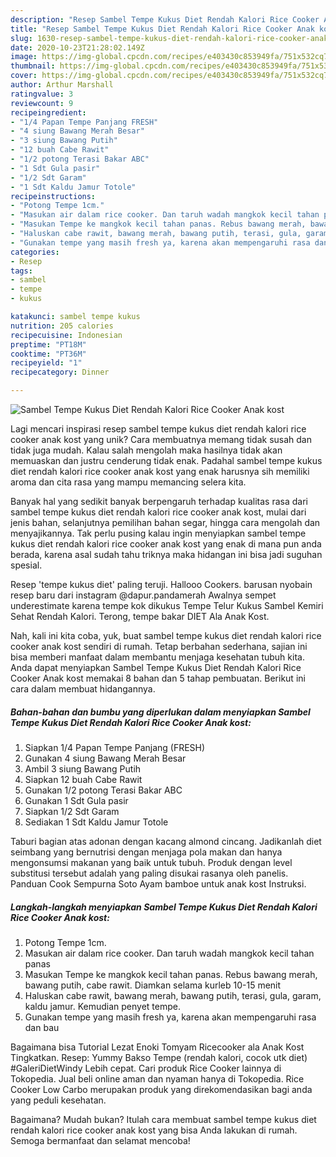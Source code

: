 ```yaml
---
description: "Resep Sambel Tempe Kukus Diet Rendah Kalori Rice Cooker Anak kost Anti Gagal"
title: "Resep Sambel Tempe Kukus Diet Rendah Kalori Rice Cooker Anak kost Anti Gagal"
slug: 1630-resep-sambel-tempe-kukus-diet-rendah-kalori-rice-cooker-anak-kost-anti-gagal
date: 2020-10-23T21:28:02.149Z
image: https://img-global.cpcdn.com/recipes/e403430c853949fa/751x532cq70/sambel-tempe-kukus-diet-rendah-kalori-rice-cooker-anak-kost-foto-resep-utama.jpg
thumbnail: https://img-global.cpcdn.com/recipes/e403430c853949fa/751x532cq70/sambel-tempe-kukus-diet-rendah-kalori-rice-cooker-anak-kost-foto-resep-utama.jpg
cover: https://img-global.cpcdn.com/recipes/e403430c853949fa/751x532cq70/sambel-tempe-kukus-diet-rendah-kalori-rice-cooker-anak-kost-foto-resep-utama.jpg
author: Arthur Marshall
ratingvalue: 3
reviewcount: 9
recipeingredient:
- "1/4 Papan Tempe Panjang FRESH"
- "4 siung Bawang Merah Besar"
- "3 siung Bawang Putih"
- "12 buah Cabe Rawit"
- "1/2 potong Terasi Bakar ABC"
- "1 Sdt Gula pasir"
- "1/2 Sdt Garam"
- "1 Sdt Kaldu Jamur Totole"
recipeinstructions:
- "Potong Tempe 1cm."
- "Masukan air dalam rice cooker. Dan taruh wadah mangkok kecil tahan panas"
- "Masukan Tempe ke mangkok kecil tahan panas. Rebus bawang merah, bawang putih, cabe rawit. Diamkan selama kurleb 10-15 menit"
- "Haluskan cabe rawit, bawang merah, bawang putih, terasi, gula, garam, kaldu jamur. Kemudian penyet tempe."
- "Gunakan tempe yang masih fresh ya, karena akan mempengaruhi rasa dan bau"
categories:
- Resep
tags:
- sambel
- tempe
- kukus

katakunci: sambel tempe kukus 
nutrition: 205 calories
recipecuisine: Indonesian
preptime: "PT18M"
cooktime: "PT36M"
recipeyield: "1"
recipecategory: Dinner

---
```



![Sambel Tempe Kukus Diet Rendah Kalori Rice Cooker Anak kost](https://img-global.cpcdn.com/recipes/e403430c853949fa/751x532cq70/sambel-tempe-kukus-diet-rendah-kalori-rice-cooker-anak-kost-foto-resep-utama.jpg)

Lagi mencari inspirasi resep sambel tempe kukus diet rendah kalori rice cooker anak kost yang unik? Cara membuatnya memang tidak susah dan tidak juga mudah. Kalau salah mengolah maka hasilnya tidak akan memuaskan dan justru cenderung tidak enak. Padahal sambel tempe kukus diet rendah kalori rice cooker anak kost yang enak harusnya sih memiliki aroma dan cita rasa yang mampu memancing selera kita.

Banyak hal yang sedikit banyak berpengaruh terhadap kualitas rasa dari sambel tempe kukus diet rendah kalori rice cooker anak kost, mulai dari jenis bahan, selanjutnya pemilihan bahan segar, hingga cara mengolah dan menyajikannya. Tak perlu pusing kalau ingin menyiapkan sambel tempe kukus diet rendah kalori rice cooker anak kost yang enak di mana pun anda berada, karena asal sudah tahu triknya maka hidangan ini bisa jadi suguhan spesial.

Resep &#39;tempe kukus diet&#39; paling teruji. Hallooo Cookers. barusan nyobain resep baru dari instagram @dapur.pandamerah Awalnya sempet underestimate karena tempe kok dikukus Tempe Telur Kukus Sambel Kemiri Sehat Rendah Kalori. Terong, tempe bakar DIET Ala Anak Kost.


Nah, kali ini kita coba, yuk, buat sambel tempe kukus diet rendah kalori rice cooker anak kost sendiri di rumah. Tetap berbahan sederhana, sajian ini bisa memberi manfaat dalam membantu menjaga kesehatan tubuh kita. Anda dapat menyiapkan Sambel Tempe Kukus Diet Rendah Kalori Rice Cooker Anak kost memakai 8 bahan dan 5 tahap pembuatan. Berikut ini cara dalam membuat hidangannya.

<!--inarticleads1-->

##### Bahan-bahan dan bumbu yang diperlukan dalam menyiapkan Sambel Tempe Kukus Diet Rendah Kalori Rice Cooker Anak kost:

1. Siapkan 1/4 Papan Tempe Panjang (FRESH)
1. Gunakan 4 siung Bawang Merah Besar
1. Ambil 3 siung Bawang Putih
1. Siapkan 12 buah Cabe Rawit
1. Gunakan 1/2 potong Terasi Bakar ABC
1. Gunakan 1 Sdt Gula pasir
1. Siapkan 1/2 Sdt Garam
1. Sediakan 1 Sdt Kaldu Jamur Totole


Taburi bagian atas adonan dengan kacang almond cincang. Jadikanlah diet seimbang yang bernutrisi dengan menjaga pola makan dan hanya mengonsumsi makanan yang baik untuk tubuh. Produk dengan level substitusi tersebut adalah yang paling disukai rasanya oleh panelis. Panduan Cook Sempurna Soto Ayam bamboe untuk anak kost Instruksi. 

<!--inarticleads2-->

##### Langkah-langkah menyiapkan Sambel Tempe Kukus Diet Rendah Kalori Rice Cooker Anak kost:

1. Potong Tempe 1cm.
1. Masukan air dalam rice cooker. Dan taruh wadah mangkok kecil tahan panas
1. Masukan Tempe ke mangkok kecil tahan panas. Rebus bawang merah, bawang putih, cabe rawit. Diamkan selama kurleb 10-15 menit
1. Haluskan cabe rawit, bawang merah, bawang putih, terasi, gula, garam, kaldu jamur. Kemudian penyet tempe.
1. Gunakan tempe yang masih fresh ya, karena akan mempengaruhi rasa dan bau


Bagaimana bisa Tutorial Lezat Enoki Tomyam Ricecooker ala Anak Kost Tingkatkan. Resep: Yummy Bakso Tempe (rendah kalori, cocok utk diet) #GaleriDietWindy Lebih cepat. Cari produk Rice Cooker lainnya di Tokopedia. Jual beli online aman dan nyaman hanya di Tokopedia. Rice Cooker Low Carbo merupakan produk yang direkomendasikan bagi anda yang peduli kesehatan. 

Bagaimana? Mudah bukan? Itulah cara membuat sambel tempe kukus diet rendah kalori rice cooker anak kost yang bisa Anda lakukan di rumah. Semoga bermanfaat dan selamat mencoba!
